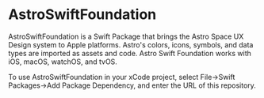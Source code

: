 # AstroSwiftFoundation

AstroSwiftFoundation is a Swift Package that brings the Astro Space UX Design system to Apple platforms. Astro's colors, icons, symbols, and data types are imported as assets and code. Astro Swift Foundation works with iOS, macOS, watchOS, and tvOS.

To use AstroSwiftFoundation in your xCode project, select File->Swift Packages->Add Package Dependency, and enter the URL of this repository.
